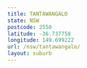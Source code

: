 ```yaml
---
title: TANTAWANGALO
state: NSW
postcode: 2550
latitude: -36.737758
longitude: 149.699222
url: /nsw/tantawangalo/
layout: suburb
---
```


